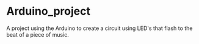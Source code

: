 # Arduino_project
A project using the Arduino to create a circuit using LED's that flash to the beat of a piece of music. 
